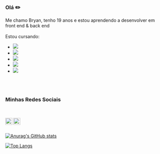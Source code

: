 ### Olá ✏️

Me chamo Bryan, tenho 19 anos e estou aprendendo a desenvolver em front end & back end
<br>
<br>
Estou cursando:
 - <img src= "https://img.shields.io/badge/HTML5-E34F26?style=for-the-badge&logo=html5&logoColor=white" />
 - <img src= "https://img.shields.io/badge/CSS3-1572B6?style=for-the-badge&logo=css3&logoColor=white">
 - <img src= "https://img.shields.io/badge/JavaScript-323330?style=for-the-badge&logo=javascript&logoColor=F7DF1E">
 - <img src="https://img.shields.io/badge/React-20232A?style=for-the-badge&logo=react&logoColor=61DAFB">
 - <img src="https://img.shields.io/badge/React_Native-20232A?style=for-the-badge&logo=react&logoColor=61DAFB">
<br>
<br>

### Minhas Redes Sociais
<br>

<p>
<a href="https://www.instagram.com/brya4nn/"> 
 <img align="left" width="22px" src="https://cdn.jsdelivr.net/npm/simple-icons@v3/icons/instagram.svg"/>
</a>
<a href="https://www.linkedin.com/in/bryan-lima-735992250/">
<img align="left" width="22px" src="https://cdn.jsdelivr.net/npm/simple-icons@v3/icons/linkedin.svg">
</a>
</p>
<br>
<br>

[![Anurag's GitHub stats](https://github-readme-stats.vercel.app/api?username=bry7n)](https://github.com/bry7n/github-readme-stats)

[![Top Langs](https://github-readme-stats.vercel.app/api/top-langs/?username=bry7n)](https://github.com/bry7n/github-readme-stats)
